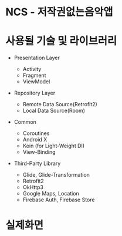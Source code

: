# NCS - 저작권없는음악앱

# 사용될 기술 및 라이브러리
* Presentation Layer
  - Activity
  - Fragment
  - ViewModel

* Repository Layer
  - Remote Data Source(Retrofit2)
  - Local Data Source(Room)

* Common
  - Coroutines
  - Android X
  - Koin (for Light-Weight DI)
  - View-Binding

* Third-Party Library
  - Glide, Glide-Transformation
  - Retrofit2
  - OkHttp3
  - Google Maps, Location
  - Firebase Auth, Firebase Store




# 실제화면
